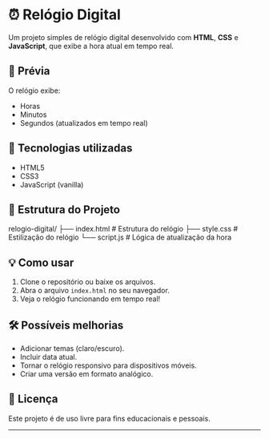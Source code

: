 # ⏰ Relógio Digital

Um projeto simples de relógio digital desenvolvido com **HTML**, **CSS** e **JavaScript**, que exibe a hora atual em tempo real.

## 📸 Prévia

O relógio exibe:

- Horas
- Minutos
- Segundos (atualizados em tempo real)

## 🚀 Tecnologias utilizadas

- HTML5
- CSS3
- JavaScript (vanilla)

## 📂 Estrutura do Projeto

relogio-digital/
├── index.html # Estrutura do relógio
├── style.css # Estilização do relógio
└── script.js # Lógica de atualização da hora
## 💡 Como usar

1. Clone o repositório ou baixe os arquivos.
2. Abra o arquivo `index.html` no seu navegador.
3. Veja o relógio funcionando em tempo real!

## 🛠️ Possíveis melhorias

- Adicionar temas (claro/escuro).
- Incluir data atual.
- Tornar o relógio responsivo para dispositivos móveis.
- Criar uma versão em formato analógico.

## 📄 Licença

Este projeto é de uso livre para fins educacionais e pessoais.

---
